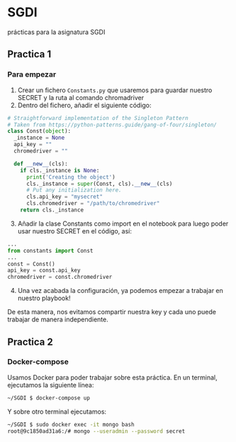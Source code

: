 # SGDI
prácticas para la asignatura SGDI

## Practica 1
### Para empezar

1. Crear un fichero `Constants.py` que usaremos para guardar nuestro SECRET
y la ruta al comando chromadriver
2. Dentro del fichero, añadir el siguiente código:
```python
# Straightforward implementation of the Singleton Pattern
# Taken from https://python-patterns.guide/gang-of-four/singleton/
class Const(object):
  _instance = None
  api_key = ""
  chromedriver = ""

  def __new__(cls):
    if cls._instance is None:
      print('Creating the object')
      cls._instance = super(Const, cls).__new__(cls)
      # Put any initialization here.
      cls.api_key = "mysecret"
      cls.chromedriver = "/path/to/chromedriver"
    return cls._instance
```

3. Añadir la clase Constants como import en el notebook para luego poder
usar nuestro SECRET en el código, así:

```python
...
from constants import Const
...
const = Const()
api_key = const.api_key
chromedriver = const.chromedriver
```

4. Una vez acabada la configuración, ya podemos empezar a trabajar en nuestro
playbook!

De esta manera, nos evitamos compartir nuestra key y cada uno puede trabajar
de manera independiente.

## Practica 2

### Docker-compose

Usamos Docker para poder trabajar sobre esta práctica. En un terminal, ejecutamos
la siguiente línea:

```bash
~/SGDI $ docker-compose up
```

Y sobre otro terminal ejecutamos:
```bash
~/SGDI $ sudo docker exec -it mongo bash
root@9c1850ad31a6:/# mongo --useradmin --password secret
```